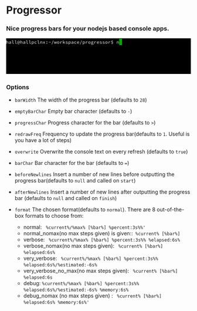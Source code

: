 # Progressor
### Nice progress bars for your nodejs based console apps.

![Image of Progressor](https://raw.githubusercontent.com/jamhall/progressor/master/examples/advanced.gif)

### Options

 - `barWidth` The width of the progress bar (defaults to `28`)
 - `emptyBarChar` Empty bar character (defaults to `-`)
 - `progressChar` Progress character for the bar (defaults to `>`)
 - `redrawFreq` Frequency to update the progress bar(defaults to `1`. Useful is you have a lot of steps)
 - `overwrite`  Overwrite the console text on every refresh (defaults to `true`) 
 - `barChar` Bar character for the bar (defaults to `=`)
 - `beforeNewlines` Insert a number of new lines before outputting the progress bar(defaults to `null` and called on `start`)
 -  `afterNewlines` Insert a number of new lines after outputting the progress bar (defaults to `null` and called on `finish`)

 - `format` The chosen format(defaults to `normal`). There are 8 out-of-the-box formats to choose from:
	 - normal: ` %current%/%max% [%bar%] %percent:3s%%'`
	 - normal_nomax(no max steps given) is given::` %current% [%bar%]`
	 - verbose: ` %current%/%max% [%bar%] %percent:3s%% %elapsed:6s%`
	 - verbose_nomax(no max steps given):  ` %current% [%bar%] %elapsed:6s%`
	 - very_verbose: ` %current%/%max% [%bar%] %percent:3s%% %elapsed:6s%/%estimated:-6s%`
	 - very_verbose_no_max(no max steps given): ` %current% [%bar%] %elapsed:6s`
	 - debug: `%current%/%max% [%bar%] %percent:3s%% %elapsed:6s%/%estimated:-6s% %memory:6s%`
	 - debug_nomax (no max steps given) : ` %current% [%bar%] %elapsed:6s% %memory:6s%'` 

